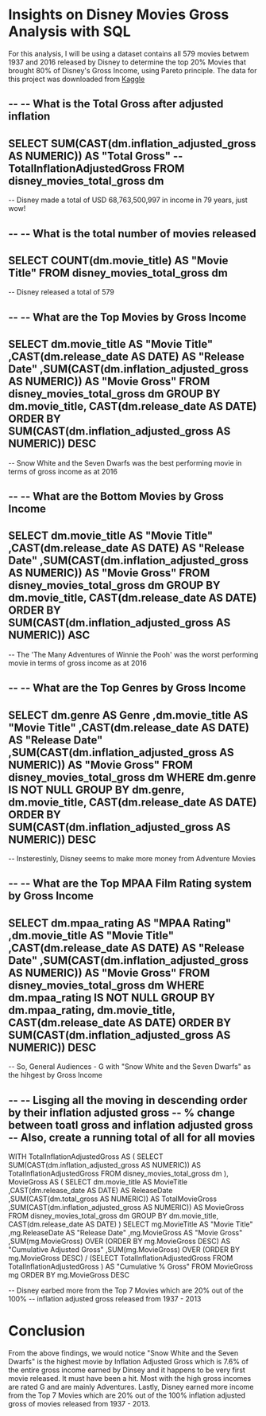 # Insights on Disney Movies Gross Analysis with SQL

For this analysis, I will be using a dataset contains all 579 movies betwem 1937 and 2016 released by Disney to determine the top 20% Movies that brought 80% of Disney's Gross Income, using Pareto principle. The data for this project was downloaded from [Kaggle]('https://www.kaggle.com/rashikrahmanpritom/disney-movies-19372016-total-gross')

--
-- What is the Total Gross after adjusted inflation
--
SELECT SUM(CAST(dm.inflation_adjusted_gross AS NUMERIC)) AS "Total Gross" -- TotalInflationAdjustedGross
FROM disney_movies_total_gross dm
--
-- Disney made a total of USD 68,763,500,997 in income in 79 years, just wow!

--
-- What is the total number of movies released
--
SELECT COUNT(dm.movie_title) AS "Movie Title" 
FROM disney_movies_total_gross dm
--
-- Disney released a total of 579

-- 
-- What are the Top Movies by Gross Income
--
SELECT dm.movie_title AS "Movie Title"
	   ,CAST(dm.release_date AS DATE) AS "Release Date"
	   ,SUM(CAST(dm.inflation_adjusted_gross AS NUMERIC)) AS "Movie Gross"
FROM disney_movies_total_gross dm
GROUP BY dm.movie_title, CAST(dm.release_date AS DATE)
ORDER BY SUM(CAST(dm.inflation_adjusted_gross AS NUMERIC)) DESC
--
-- Snow White and the Seven Dwarfs was the best performing movie in terms of gross income as at 2016

-- 
-- What are the Bottom Movies by Gross Income
--
SELECT dm.movie_title AS "Movie Title"
	   ,CAST(dm.release_date AS DATE) AS "Release Date"
	   ,SUM(CAST(dm.inflation_adjusted_gross AS NUMERIC)) AS "Movie Gross"
FROM disney_movies_total_gross dm
GROUP BY dm.movie_title, CAST(dm.release_date AS DATE)
ORDER BY SUM(CAST(dm.inflation_adjusted_gross AS NUMERIC)) ASC
--
-- The 'The Many Adventures of Winnie the Pooh' was the worst performing movie in terms of gross income as at 2016

-- 
-- What are the Top Genres by Gross Income
--
SELECT dm.genre AS Genre
	   ,dm.movie_title AS "Movie Title"
	   ,CAST(dm.release_date AS DATE) AS "Release Date"
	   ,SUM(CAST(dm.inflation_adjusted_gross AS NUMERIC)) AS "Movie Gross"
FROM disney_movies_total_gross dm
WHERE dm.genre IS NOT NULL
GROUP BY dm.genre, dm.movie_title, CAST(dm.release_date AS DATE)
ORDER BY SUM(CAST(dm.inflation_adjusted_gross AS NUMERIC)) DESC
--
-- Insterestinly, Disney seems to make more money from Adventure Movies

-- 
-- What are the Top MPAA Film Rating system by Gross Income
--
SELECT dm.mpaa_rating AS "MPAA Rating"
	   ,dm.movie_title AS "Movie Title"
	   ,CAST(dm.release_date AS DATE) AS "Release Date"
	   ,SUM(CAST(dm.inflation_adjusted_gross AS NUMERIC)) AS "Movie Gross"
FROM disney_movies_total_gross dm
WHERE dm.mpaa_rating IS NOT NULL
GROUP BY dm.mpaa_rating, dm.movie_title, CAST(dm.release_date AS DATE)
ORDER BY SUM(CAST(dm.inflation_adjusted_gross AS NUMERIC)) DESC
--
-- So, General Audiences - G with "Snow White and the Seven Dwarfs" as the hihgest by Gross Income

--
-- Lisging all the moving in descending order by their inflation adjusted gross
-- % change between toatl gross and inflation adjusted gross
-- Also, create a running total of all for all movies
--
WITH TotalInflationAdjustedGross AS
(
	SELECT SUM(CAST(dm.inflation_adjusted_gross AS NUMERIC)) AS TotalInflationAdjustedGross
	FROM disney_movies_total_gross dm
),
MovieGross AS
(
	SELECT dm.movie_title AS MovieTitle
		   ,CAST(dm.release_date AS DATE) AS ReleaseDate
		   ,SUM(CAST(dm.total_gross AS NUMERIC)) AS TotalMovieGross
		   ,SUM(CAST(dm.inflation_adjusted_gross AS NUMERIC)) AS MovieGross
	FROM disney_movies_total_gross dm
	GROUP BY dm.movie_title, CAST(dm.release_date AS DATE)
)
SELECT mg.MovieTitle AS "Movie Title"
	   ,mg.ReleaseDate AS "Release Date"
	   ,mg.MovieGross AS "Movie Gross"
	   ,SUM(mg.MovieGross) OVER (ORDER BY mg.MovieGross DESC) AS "Cumulative Adjusted Gross"
	   ,SUM(mg.MovieGross) OVER (ORDER BY mg.MovieGross DESC) / (SELECT TotalInflationAdjustedGross FROM TotalInflationAdjustedGross )  AS "Cumulative % Gross"
FROM MovieGross mg
ORDER BY mg.MovieGross DESC

-- Disney earbed more from the Top 7 Movies which are 20%  out of the 100%
-- inflation adjusted gross released from 1937 - 2013

# Conclusion
From the above findings, we would notice "Snow White and the Seven Dwarfs" is the highest movie by Inflation Adjusted Gross which is 7.6% of the entire gross income earned by Dinsey and it happens to be very first movie released. It must have been a hit. Most with the high gross incomes are rated G and are mainly Adventures. Lastly, Disney earned more income from the Top 7 Movies which are 20%  out of the 100% inflation adjusted gross of movies released from 1937 - 2013.
